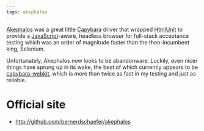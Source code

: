 ```yaml
---
tags: akephalos
---
```


[Akephalos](/wiki/Akephalos) was a great little [Capybara](/wiki/Capybara) driver that wrapped [HtmlUnit](/wiki/HtmlUnit) to provide a [JavaScript](/wiki/JavaScript)-aware, headless browser for full-stack acceptance testing which was an order of magnitude faster than the then-incumbent king, Selenium.

Unfortunately, Akephalos now looks to be abandonware. Luckily, even nicer things have sprung up in its wake, the best of which currently appears to be [capybara-webkit](/wiki/capybara-webkit), which is more than twice as fast in my testing and just as reliable.

# Official site

-   <http://github.com/bernerdschaefer/akephalos>

